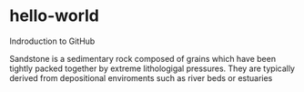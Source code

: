 # hello-world
Indroduction to GitHub

Sandstone is a sedimentary rock composed of grains which have been tightly packed together by extreme lithologigal pressures. They are typically derived from depositional enviroments such as river beds or estuaries
